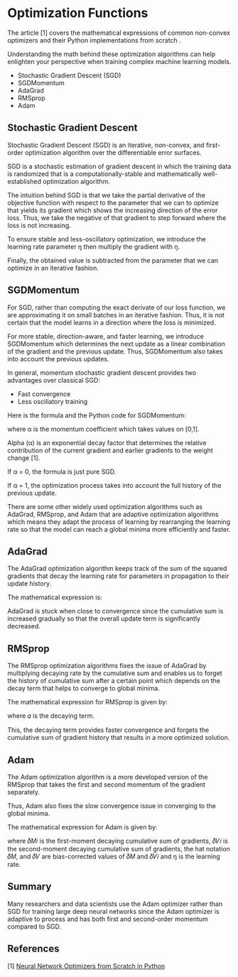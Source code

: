 # Optimization Functions

The article [1] covers the mathematical expressions of common non-convex optimizers and their Python implementations from scratch . 

Understanding the math behind these optimization algorithms can help enlighten your perspective when training complex machine learning models. 

- Stochastic Gradient Descent (SGD)
- SGDMomentum
- AdaGrad
- RMSprop
- Adam


## Stochastic Gradient Descent

Stochastic Gradient Descent (SGD) is an iterative, non-convex, and first-order optimization algorithm over the differentiable error surfaces. 

SGD is a stochastic estimation of gradient descent in which the training data is randomized that is a computationally-stable and mathematically well-established optimization algorithm. 

The intuition behind SGD is that we take the partial derivative of the objective function with respect to the parameter that we can to optimize that yields its gradient which shows the increasing direction of the error loss. Thus, we take the negative of that gradient to step forward where the loss is not increasing. 

To ensure stable and less-oscillatory optimization, we introduce the learning rate parameter ŋ then multiply the gradient with ŋ. 

Finally, the obtained value is subtracted from the parameter that we can optimize in an iterative fashion.


## SGDMomentum

For SGD, rather than computing the exact derivate of our loss function, we are approximating it on small batches in an iterative fashion. Thus, it is not certain that the model learns in a direction where the loss is minimized. 

For more stable, direction-aware, and faster learning, we introduce SGDMomentum which determines the next update as a linear combination of the gradient and the previous update. Thus, SGDMomentum also takes into account the previous updates.

In general, momentum stochastic gradient descent provides two advantages over classical SGD:

- Fast convergence
- Less oscillatory training

Here is the formula and the Python code for SGDMomentum:

where α is the momentum coefficient which takes values on [0,1]. 

Alpha (α) is an exponential decay factor that determines the relative contribution of the current gradient and earlier gradients to the weight change [1]. 

If α = 0, the formula is just pure SGD. 

If α = 1, the optimization process takes into account the full history of the previous update.

There are some other widely used optimization algorithms such as AdaGrad, RMSprop, and Adam that are adaptive optimization algorithms which means they adapt the process of learning by rearranging the learning rate so that the model can reach a global minima more efficiently and faster.


## AdaGrad

The AdaGrad optimization algorithm keeps track of the sum of the squared gradients that decay the learning rate for parameters in propagation to their update history. 

The mathematical expression is:

AdaGrad is stuck when close to convergence since the cumulative sum is increased gradually so that the overall update term is significantly decreased.


## RMSprop

The RMSprop optimization algorithms fixes the issue of AdaGrad by multiplying decaying rate by the cumulative sum and enables us to forget the history of cumulative sum after a certain point which depends on the decay term that helps to converge to global minima. 

The mathematical expression for RMSprop is given by:

where 𝛼 is the decaying term. 

This, the decaying term provides faster convergence and forgets the cumulative sum of gradient history that results in a more optimized solution.


## Adam

The Adam optimization algorithm is a more developed version of the RMSprop that takes the first and second momentum of the gradient separately. 

Thus, Adam also fixes the slow convergence issue in converging to the global minima. 

The mathematical expression for Adam is given by:

where 𝛿𝑀𝑖 is the first-moment decaying cumulative sum of gradients, 𝛿𝑉𝑖 is the second-moment decaying cumulative sum of gradients, the hat notation 𝛿𝑀, and 𝛿𝑉 are bias-corrected values of 𝛿𝑀 and 𝛿𝑉𝑖 and ŋ is the learning rate.

## Summary

Many researchers and data scientists use the Adam optimizer rather than SGD for training large deep neural networks since the Adam optimizer is adaptive to process and has both first and second-order momentum compared to SGD.


## References

[1] [Neural Network Optimizers from Scratch in Python](https://towardsdatascience.com/neural-network-optimizers-from-scratch-in-python-af76ee087aab?source=rss----7f60cf5620c9---4)

